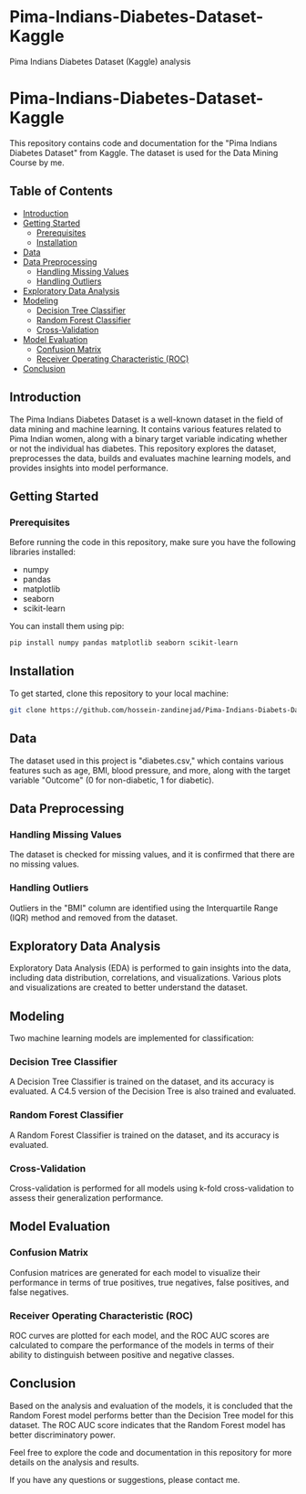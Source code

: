 # Pima-Indians-Diabetes-Dataset-Kaggle
Pima Indians Diabetes Dataset (Kaggle) analysis

# Pima-Indians-Diabetes-Dataset-Kaggle

This repository contains code and documentation for the "Pima Indians Diabetes Dataset" from Kaggle. The dataset is used for the Data Mining Course by me.
## Table of Contents

- [Introduction](#introduction)
- [Getting Started](#getting-started)
  - [Prerequisites](#prerequisites)
  - [Installation](#installation)
- [Data](#data)
- [Data Preprocessing](#data-preprocessing)
  - [Handling Missing Values](#handling-missing-values)
  - [Handling Outliers](#handling-outliers)
- [Exploratory Data Analysis](#exploratory-data-analysis)
- [Modeling](#modeling)
  - [Decision Tree Classifier](#decision-tree-classifier)
  - [Random Forest Classifier](#random-forest-classifier)
  - [Cross-Validation](#cross-validation)
- [Model Evaluation](#model-evaluation)
  - [Confusion Matrix](#confusion-matrix)
  - [Receiver Operating Characteristic (ROC)](#receiver-operating-characteristic-roc)
- [Conclusion](#conclusion)

## Introduction

The Pima Indians Diabetes Dataset is a well-known dataset in the field of data mining and machine learning. It contains various features related to Pima Indian women, along with a binary target variable indicating whether or not the individual has diabetes. This repository explores the dataset, preprocesses the data, builds and evaluates machine learning models, and provides insights into model performance.

## Getting Started

### Prerequisites

Before running the code in this repository, make sure you have the following libraries installed:

- numpy
- pandas
- matplotlib
- seaborn
- scikit-learn

You can install them using pip:

```bash
pip install numpy pandas matplotlib seaborn scikit-learn
```

## Installation
To get started, clone this repository to your local machine:

```bash
git clone https://github.com/hossein-zandinejad/Pima-Indians-Diabets-Dataset-Kaggle-
```
## Data

The dataset used in this project is "diabetes.csv," which contains various features such as age, BMI, blood pressure, and more, along with the target variable "Outcome" (0 for non-diabetic, 1 for diabetic).

## Data Preprocessing

### Handling Missing Values

The dataset is checked for missing values, and it is confirmed that there are no missing values.

### Handling Outliers

Outliers in the "BMI" column are identified using the Interquartile Range (IQR) method and removed from the dataset.

## Exploratory Data Analysis

Exploratory Data Analysis (EDA) is performed to gain insights into the data, including data distribution, correlations, and visualizations. Various plots and visualizations are created to better understand the dataset.

## Modeling

Two machine learning models are implemented for classification:

### Decision Tree Classifier

A Decision Tree Classifier is trained on the dataset, and its accuracy is evaluated. A C4.5 version of the Decision Tree is also trained and evaluated.

### Random Forest Classifier

A Random Forest Classifier is trained on the dataset, and its accuracy is evaluated.

### Cross-Validation

Cross-validation is performed for all models using k-fold cross-validation to assess their generalization performance.

## Model Evaluation

### Confusion Matrix

Confusion matrices are generated for each model to visualize their performance in terms of true positives, true negatives, false positives, and false negatives.

### Receiver Operating Characteristic (ROC)

ROC curves are plotted for each model, and the ROC AUC scores are calculated to compare the performance of the models in terms of their ability to distinguish between positive and negative classes.

## Conclusion

Based on the analysis and evaluation of the models, it is concluded that the Random Forest model performs better than the Decision Tree model for this dataset. The ROC AUC score indicates that the Random Forest model has better discriminatory power.

Feel free to explore the code and documentation in this repository for more details on the analysis and results.

If you have any questions or suggestions, please contact me.
